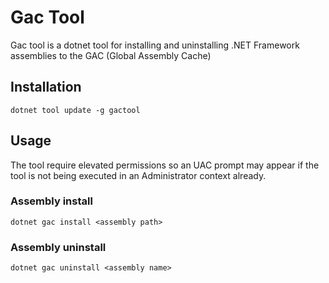 ﻿# Gac Tool
Gac tool is a dotnet tool for installing and uninstalling .NET Framework assemblies to the GAC (Global Assembly Cache)

## Installation
```shell
dotnet tool update -g gactool
```


## Usage

The tool require elevated permissions so an UAC prompt may appear if the tool is not being executed in an Administrator context already.

### Assembly install
```shell
dotnet gac install <assembly path>
```

### Assembly uninstall
```shell
dotnet gac uninstall <assembly name>
```
